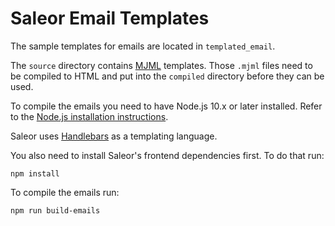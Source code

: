 # Saleor Email Templates

The sample templates for emails are located in `templated_email`.

The `source` directory contains [MJML](https://mjml.io/) templates. Those `.mjml` files need to be compiled to HTML and put into the `compiled` directory before they can be used.

To compile the emails you need to have Node.js 10.x or later installed. Refer to the [Node.js installation instructions](https://nodejs.org/en/download/package-manager/).

Saleor uses [Handlebars](https://handlebarsjs.com/) as a templating language.

You also need to install Saleor's frontend dependencies first. To do that run:

```shell
npm install
```

To compile the emails run:

```shell
npm run build-emails
```
